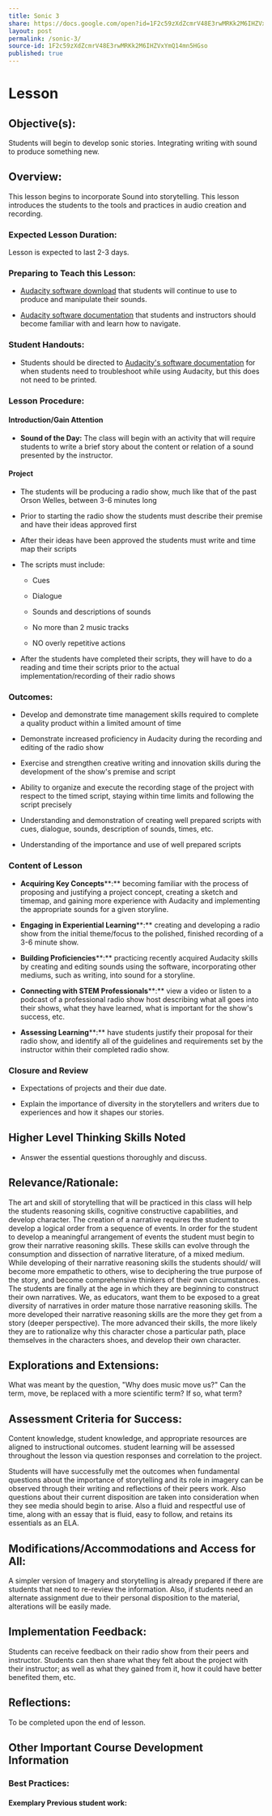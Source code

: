 ```yaml
---
title: Sonic 3
share: https://docs.google.com/open?id=1F2c59zXdZcmrV48E3rwMRKk2M6IHZVxYmQ14mn5HGso
layout: post
permalink: /sonic-3/
source-id: 1F2c59zXdZcmrV48E3rwMRKk2M6IHZVxYmQ14mn5HGso
published: true
---
```

# Lesson

## Objective(s):

Students will begin to develop sonic stories. Integrating writing with sound to produce something new.

## Overview:

This lesson begins to incorporate Sound into storytelling. This lesson introduces the students to the tools and practices in audio creation and recording.

### Expected Lesson Duration: 

Lesson is expected to last 2-3 days.

### Preparing to Teach this Lesson:

* [Audacity software download](http://www.audacityteam.org/) that students will continue to use to produce and manipulate their sounds.

* [Audacity software documentation](http://manual.audacityteam.org/#tutorials) that students and instructors should become familiar with and learn how to navigate.

### Student Handouts:

- Students should be directed to [Audacity's software documentation](http://manual.audacityteam.org/#tutorials) for when students need to troubleshoot while using Audacity, but this does not need to be printed.

### Lesson Procedure:

#### Introduction/Gain Attention

-  **Sound of the Day:** The class will begin with an activity that will require students to write a brief story about the content or relation of a sound presented by the instructor.

####  Project

-   The students will be producing a radio show, much like that of the past Orson Welles, between 3-6 minutes long

    

-   Prior to starting the radio show the students must describe their premise and have their ideas approved first

    

-   After their ideas have been approved the students must write and time map their scripts

    

-   The scripts must include:

    

	-   Cues

    

	-   Dialogue

    

	-   Sounds and descriptions of sounds

    

	-   No more than 2 music tracks

    

	-   NO overly repetitive actions

   

-   After the students have completed their scripts, they will have to do a reading and time their scripts prior to the actual implementation/recording of their radio shows

### Outcomes:

* Develop and demonstrate time management skills required to complete a quality product within a limited amount of time

    

* Demonstrate increased proficiency in Audacity during the recording and editing of the radio show

    

* Exercise and strengthen creative writing and innovation skills during the development of the show's premise and script

    

* Ability to organize and execute the recording stage of the project with respect to the timed script, staying within time limits and following the script precisely

    

* Understanding and demonstration of creating well prepared scripts with cues, dialogue, sounds, description of sounds, times, etc.

    

* Understanding of the importance and use of well prepared scripts

### Content of Lesson

* **Acquiring Key Concepts****:** becoming familiar with the process of proposing and justifying a project concept, creating a sketch and timemap, and gaining more experience with Audacity and implementing the appropriate sounds for a given storyline.

* **Engaging in Experiential Learning****:** creating and developing a radio show from the initial theme/focus to the polished, finished recording of a 3-6 minute show.

* **Building Proficiencies****:** practicing recently acquired Audacity skills by creating and editing sounds using the software, incorporating other mediums, such as writing, into sound for a storyline.

* **Connecting with STEM Professionals****:** view a video or listen to a podcast of a professional radio show host describing what all goes into their shows, what they have learned, what is important for the show's success, etc.

* **Assessing Learning****:** have students justify their proposal for their radio show, and identify all of the guidelines and requirements set by the instructor within their completed radio show.

### Closure and Review

* Expectations of projects and their due date.

    

* Explain the importance of diversity in the storytellers and writers due to experiences and how it shapes our stories.

    

## Higher Level Thinking Skills Noted

* Answer the essential questions thoroughly and discuss.

## Relevance/Rationale:

The art and skill of storytelling that will be practiced in this class will help the students reasoning skills, cognitive constructive capabilities, and develop character. The creation of a narrative requires the student to develop a logical order from a sequence of events. In order for the student to develop a meaningful arrangement of events the student must begin to grow their narrative reasoning skills. These skills can evolve through the consumption and dissection of narrative literature, of a mixed medium. While developing of their narrative reasoning skills the students should/ will become more empathetic to others, wise to deciphering the true purpose of the story, and become comprehensive thinkers of their own circumstances. The students are finally at the age in which they are beginning to construct their own narratives. We, as educators, want them to be exposed to a great diversity of narratives in order mature those narrative reasoning skills. The more developed their narrative reasoning skills are the more they get from a story (deeper perspective). The more advanced their skills, the more likely they are to rationalize why this character chose a particular path, place themselves in the characters shoes, and develop their own character.

  

## Explorations and Extensions:

What was meant by the question, "Why does music move us?" Can the term, move, be replaced with a more scientific term? If so, what term?

## Assessment Criteria for Success:

Content knowledge, student knowledge, and appropriate resources are aligned to instructional outcomes. student learning will be assessed throughout the lesson via question responses and correlation to the project.

Students will have successfully met the outcomes when fundamental questions about the importance of storytelling and its role in imagery can be observed through their writing and reflections of their peers work. Also questions about their current disposition are taken into consideration when they see media should begin to arise. Also a fluid and respectful use of time, along with an essay that is fluid, easy to follow, and retains its essentials as an ELA.

  

## Modifications/Accommodations and Access for All:

A simpler version of Imagery and storytelling is already prepared if there are students that need to re-review the information. Also, if students need an alternate assignment due to their personal disposition to the material, alterations will be easily made.

## Implementation Feedback: 

Students can receive feedback on their radio show from their peers and instructor. Students can then share what they felt about the project with their instructor; as well as what they gained from it, how it could have better benefited them, etc.

## Reflections:

To be completed upon the end of lesson.

## Other Important Course Development Information

### Best Practices:

#### Exemplary Previous student work: 


